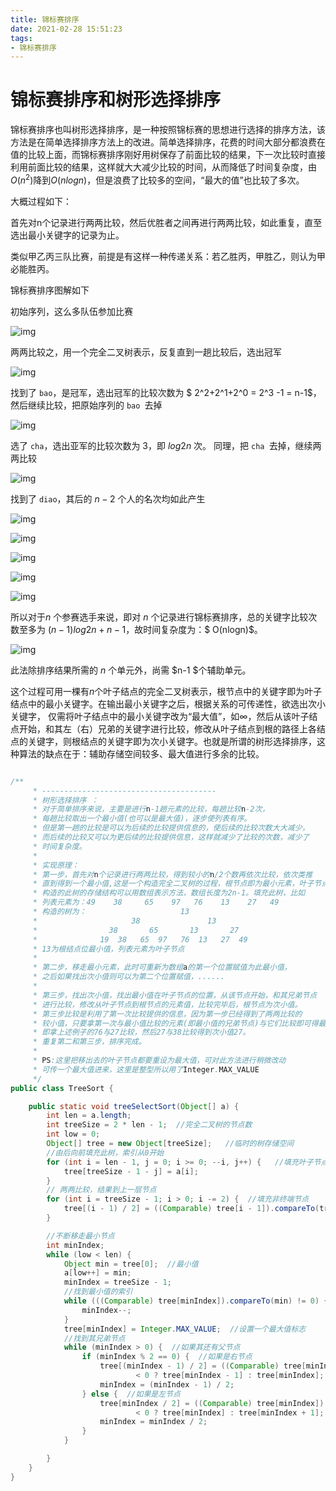 ```yaml
---
title: 锦标赛排序
date: 2021-02-28 15:51:23
tags:
- 锦标赛排序
---
```


<!--将该代码放入博客模板的head中即可-->
<script type="text/x-mathjax-config">
MathJax.Hub.Config({
tex2jax: {
  inlineMath: [['$','$'], ['\\(','\\)']],
  processEscapes: true
  }
});
</script>
<!--latex数学显示公式-->
<script type="text/javascript" src="https://cdn.mathjax.org/mathjax/latest/MathJax.js?config=TeX-AMS-MML_HTMLorMML"></script>

# 锦标赛排序和树形选择排序



锦标赛排序也叫树形选择排序，是一种按照锦标赛的思想进行选择的排序方法，该方法是在简单选择排序方法上的改进。简单选择排序，花费的时间大部分都浪费在值的比较上面，而锦标赛排序刚好用树保存了前面比较的结果，下一次比较时直接利用前面比较的结果，这样就大大减少比较的时间，从而降低了时间复杂度，由$O(n^2)$降到$O(nlogn)$，但是浪费了比较多的空间，“最大的值”也比较了多次。



大概过程如下：

首先对n个记录进行两两比较，然后优胜者之间再进行两两比较，如此重复，直至选出最小关键字的记录为止。

类似甲乙丙三队比赛，前提是有这样一种传递关系：若乙胜丙，甲胜乙，则认为甲必能胜丙。

锦标赛排序图解如下

初始序列，这么多队伍参加比赛

![img](https://images0.cnblogs.com/blog2015/682679/201503/230109441459753.png)

两两比较之，用一个完全二叉树表示，反复直到一趟比较后，选出冠军

![img](https://images0.cnblogs.com/blog2015/682679/201503/230114583176101.png)

找到了 `bao`，是冠军，选出冠军的比较次数为 $ 2^2+2^1+2^0 = 2^3 -1 = n-1$，然后继续比较，把原始序列的 `bao `去掉

![img](https://images0.cnblogs.com/blog2015/682679/201503/230118445835326.png)



选了 `cha`，选出亚军的比较次数为 $3$，即 $log2 n$ 次。 同理，把 `cha `去掉，继续两两比较

![img](https://images0.cnblogs.com/blog2015/682679/201503/230120008809968.png)

找到了 `diao`，其后的 $n-2$ 个人的名次均如此产生

![img](https://images0.cnblogs.com/blog2015/682679/201503/230121111771578.png)

![img](https://images0.cnblogs.com/blog2015/682679/201503/230122359583913.png)

![img](https://images0.cnblogs.com/blog2015/682679/201503/230122533498424.png)

![img](https://images0.cnblogs.com/blog2015/682679/201503/230123051302192.png)

![img](https://images0.cnblogs.com/blog2015/682679/201503/230123154111700.png)

所以对于$n$ 个参赛选手来说，即对 $n$ 个记录进行锦标赛排序，总的关键字比较次数至多为 $(n-1)log2 n + n -1$，故时间复杂度为：$ O(nlogn)$。

![img](https://images0.cnblogs.com/blog2015/682679/201503/230123231921777.png)



此法除排序结果所需的 $n$ 个单元外，尚需 $n-1 $个辅助单元。 





这个过程可用一棵有$n$个叶子结点的完全二叉树表示，根节点中的关键字即为叶子结点中的最小关键字。在输出最小关键字之后，根据关系的可传递性，欲选出次小关键字， 仅需将叶子结点中的最小关键字改为“最大值”，如$∞$，然后从该叶子结点开始，和其左（右）兄弟的关键字进行比较，修改从叶子结点到根的路径上各结点的关键字，则根结点的关键字即为次小关键字。也就是所谓的树形选择排序，这种算法的缺点在于：辅助存储空间较多、最大值进行多余的比较。

 

```java

/** 
     * --------------------------------------- 
     * 树形选择排序 ：
     * 对于简单排序来说，主要是进行n-1趟元素的比较，每趟比较n-2次，
     * 每趟比较取出一个最小值(也可以是最大值)，逐步使列表有序。
     * 但是第一趟的比较是可以为后续的比较提供信息的，使后续的比较次数大大减少，
     * 而后续的比较又可以为更后续的比较提供信息，这样就减少了比较的次数，减少了
     * 时间复杂度。
     * 
     * 实现原理：
     * 第一步，首先对n个记录进行两两比较，得到较小的n/2个数再依次比较，依次类推
     * 直到得到一个最小值,这是一个构造完全二叉树的过程，根节点即为最小元素，叶子节点为列表元素。
     * 构造的此树的存储结构可以用数组表示方法，数组长度为2n-1。填充此树，比如
     * 列表元素为：49    38     65    97   76    13    27   49
     * 构造的树为：                     13
     *                     38               13
     *                38       65       13       27
     *              19  38   65  97   76  13   27  49
     * 13为根结点位最小值，列表元素为叶子节点
     * 
     * 第二步，移走最小元素，此时可重新为数组a的第一个位置赋值为此最小值，
     * 之后如果找出次小值则可以为第二个位置赋值，......
     * 
     * 第三步，找出次小值，找出最小值在叶子节点的位置，从该节点开始，和其兄弟节点
     * 进行比较，修改从叶子节点到根节点的元素值，比较完毕后，根节点为次小值。
     * 第三步比较是利用了第一次比较提供的信息，因为第一步已经得到了两两比较的
     * 较小值，只要拿第一次与最小值比较的元素(即最小值的兄弟节点)与它们比较即可得最小值。
     * 即拿上述例子的76与27比较，然后27与38比较得到次小值27。
     * 重复第二和第三步，排序完成。
     * 
     * PS:这里把移出去的叶子节点都要重设为最大值，可对此方法进行稍微改动
     * 可传一个最大值进来，这里是整型所以用了Integer.MAX_VALUE
     */  
public class TreeSort {

    public static void treeSelectSort(Object[] a) {
        int len = a.length;
        int treeSize = 2 * len - 1;  //完全二叉树的节点数
        int low = 0;
        Object[] tree = new Object[treeSize];   //临时的树存储空间
        //由后向前填充此树，索引从0开始
        for (int i = len - 1, j = 0; i >= 0; --i, j++) {   //填充叶子节点
            tree[treeSize - 1 - j] = a[i];
        }
        // 两两比较，结果到上一层节点
        for (int i = treeSize - 1; i > 0; i -= 2) {  //填充非终端节点
            tree[(i - 1) / 2] = ((Comparable) tree[i - 1]).compareTo(tree[i]) < 0 ? tree[i - 1] : tree[i];
        }

        //不断移走最小节点
        int minIndex;
        while (low < len) {
            Object min = tree[0];  //最小值
            a[low++] = min;
            minIndex = treeSize - 1;
            //找到最小值的索引
            while (((Comparable) tree[minIndex]).compareTo(min) != 0) {
                minIndex--;
            }
            tree[minIndex] = Integer.MAX_VALUE;  //设置一个最大值标志
            //找到其兄弟节点
            while (minIndex > 0) {  //如果其还有父节点
                if (minIndex % 2 == 0) {  //如果是右节点
                    tree[(minIndex - 1) / 2] = ((Comparable) tree[minIndex - 1]).compareTo(tree[minIndex])
                            < 0 ? tree[minIndex - 1] : tree[minIndex];
                    minIndex = (minIndex - 1) / 2;
                } else {  //如果是左节点
                    tree[minIndex / 2] = ((Comparable) tree[minIndex]).compareTo(tree[minIndex + 1])
                            < 0 ? tree[minIndex] : tree[minIndex + 1];
                    minIndex = minIndex / 2;
                }
            }

        }
    }
}

```